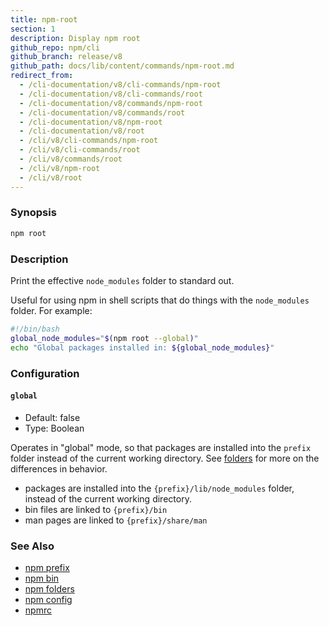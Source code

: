 ```yaml
---
title: npm-root
section: 1
description: Display npm root
github_repo: npm/cli
github_branch: release/v8
github_path: docs/lib/content/commands/npm-root.md
redirect_from:
  - /cli-documentation/v8/cli-commands/npm-root
  - /cli-documentation/v8/cli-commands/root
  - /cli-documentation/v8/commands/npm-root
  - /cli-documentation/v8/commands/root
  - /cli-documentation/v8/npm-root
  - /cli-documentation/v8/root
  - /cli/v8/cli-commands/npm-root
  - /cli/v8/cli-commands/root
  - /cli/v8/commands/root
  - /cli/v8/npm-root
  - /cli/v8/root
---
```


### Synopsis

```bash
npm root
```

### Description

Print the effective `node_modules` folder to standard out.

Useful for using npm in shell scripts that do things with the
`node_modules` folder.  For example:

```bash
#!/bin/bash
global_node_modules="$(npm root --global)"
echo "Global packages installed in: ${global_node_modules}"
```

### Configuration

#### `global`

* Default: false
* Type: Boolean

Operates in "global" mode, so that packages are installed into the `prefix`
folder instead of the current working directory. See
[folders](/cli/v8/configuring-npm/folders) for more on the differences in behavior.

* packages are installed into the `{prefix}/lib/node_modules` folder, instead
  of the current working directory.
* bin files are linked to `{prefix}/bin`
* man pages are linked to `{prefix}/share/man`

### See Also

* [npm prefix](/cli/v8/commands/npm-prefix)
* [npm bin](/cli/v8/commands/npm-bin)
* [npm folders](/cli/v8/configuring-npm/folders)
* [npm config](/cli/v8/commands/npm-config)
* [npmrc](/cli/v8/configuring-npm/npmrc)

